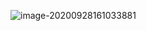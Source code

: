 ![image-20200928161033881](C:\Users\HP\AppData\Roaming\Typora\typora-user-images\image-20200928161033881.png)